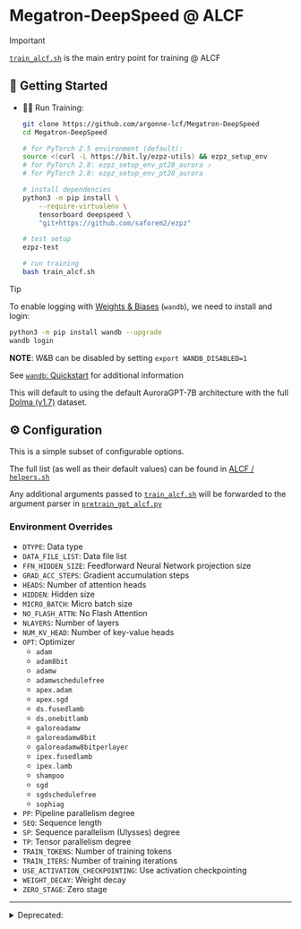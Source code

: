 # Megatron-DeepSpeed @ ALCF

> [!IMPORTANT]
> [`train_alcf.sh`](https://github.com/argonne-lcf/Megatron-DeepSpeed/blob/main/train_alcf.sh)
> is the main entry point for training @ ALCF

## 🐣 Getting Started

- 🏃‍♂️ Run Training:

    ```bash
    git clone https://github.com/argonne-lcf/Megatron-DeepSpeed
    cd Megatron-DeepSpeed

    # for PyTorch 2.5 environment (default):
    source <(curl -L https://bit.ly/ezpz-utils) && ezpz_setup_env
    # for PyTorch 2.8: ezpz_setup_env_pt28_aurora ⤴
    # for PyTorch 2.8: ezpz_setup_env_pt28_aurora

    # install dependencies
    python3 -m pip install \
        --require-virtualenv \
        tensorboard deepspeed \
        "git+https://github.com/saforem2/ezpz"

    # test setup
    ezpz-test

    # run training
    bash train_alcf.sh
    ```

> [!TIP]
> To enable logging with [Weights & Biases](https://wandb.ai/) (`wandb`),
> we need to install and login:
>
> ```bash
> python3 -m pip install wandb --upgrade
> wandb login
> ```
>
> **NOTE**: W\&B can be disabled by setting `export WANDB_DISABLED=1`
>
> See [`wandb`: Quickstart](https://docs.wandb.ai/quickstart) for
> additional information

This will default to using the default AuroraGPT-7B architecture with the
full [Dolma (v1.7)](https://huggingface.co/datasets/allenai/dolma)
dataset.

## ⚙️ Configuration

This is a simple subset of configurable options.

The full list (as well as their default values) can be found in
[ALCF / `helpers.sh`](https://github.com/argonne-lcf/Megatron-DeepSpeed/blob/main/ALCF/helpers.sh)

Any additional arguments passed to [`train_alcf.sh`](../train_alcf.sh) will be
forwarded to the argument parser in
[`pretrain_gpt_alcf.py`](../pretrain_gpt_alcf.py)

### Environment Overrides

- `DTYPE`: Data type
- `DATA_FILE_LIST`: Data file list
- `FFN_HIDDEN_SIZE`: Feedforward Neural Network projection size
- `GRAD_ACC_STEPS`: Gradient accumulation steps
- `HEADS`: Number of attention heads
- `HIDDEN`: Hidden size
- `MICRO_BATCH`: Micro batch size
- `NO_FLASH_ATTN`: No Flash Attention
- `NLAYERS`: Number of layers
- `NUM_KV_HEAD`: Number of key-value heads
- `OPT`: Optimizer
    - `adam`
    - `adam8bit`
    - `adamw`
    - `adamwschedulefree`
    - `apex.adam`
    - `apex.sgd`
    - `ds.fusedlamb`
    - `ds.onebitlamb`
    - `galoreadamw`
    - `galoreadamw8bit`
    - `galoreadamw8bitperlayer`
    - `ipex.fusedlamb`
    - `ipex.lamb`
    - `shampoo`
    - `sgd`
    - `sgdschedulefree`
    - `sophiag`
- `PP`: Pipeline parallelism degree
- `SEQ`: Sequence length
- `SP`: Sequence parallelism (Ulysses) degree
- `TP`: Tensor parallelism degree
- `TRAIN_TOKENS`: Number of training tokens
- `TRAIN_ITERS`: Number of training iterations
- `USE_ACTIVATION_CHECKPOINTING`: Use activation checkpointing
- `WEIGHT_DECAY`: Weight decay
- `ZERO_STAGE`: Zero stage

---

<details closed><summary>Deprecated:</summary>

<!--
<details closed><summary>[Optional: Setup WandB]</summary>

To enable [Weights & Biases](https://wandb.ai/) (WandB) logging,
we need to install and login:

```bash
python3 -m pip install wandb --upgrade
wandb login
```

> **NOTE**: WandB can be disabled by setting `export WANDB_DISABLED=1`

See [`wandb`: Quickstart](https://docs.wandb.ai/quickstart) for
additional information

</details>
-->




> [!IMPORTANT]
> [`train_aGPT_7B.sh`](https://github.com/argonne-lcf/Megatron-DeepSpeed/blob/main/train_aGPT_7B.sh) is the main entry point for launching
> distributed training on {Polaris, Aurora, Sunspot} @ ALCF.

## 🏃‍♂️ Running

1. Clone the [argonne-lcf / `Megatron-DeepSpeed`](https://github.com/argonne-lcf/Megatron-DeepSpeed) repository:

    ```bash
    git clone https://github.com/argonne-lcf/Megatron-DeepSpeed
    cd Megatron-DeepSpeed
    ```

1. Set up your environment:

    ```bash
    export PBS_O_WORKDIR=$(pwd)
    source <(curl -s https://raw.githubusercontent.com/saforem2/ezpz/refs/heads/main/src/ezpz/bin/utils.sh)
    ezpz_setup_env
    ```

    <details closed><summary>[Optional: Setup WandB]</summary>

    To enable [Weights & Biases](https://wandb.ai/) (WandB) logging,
    we need to install and login:

    ```bash
    python3 -m pip install wandb --upgrade
    wandb login
    ```

    > **NOTE**: WandB can be disabled by setting `export WANDB_DISABLED=1`

    See [`wandb`: Quickstart](https://docs.wandb.ai/quickstart) for
    additional information

   </details>


1. Install dependencies:

    1. 🍋 [saforem2 / `ezpz`](https://github.com/saforem2/ezpz):

       ```bash
       python3 -m pip install "git+https://github.com/saforem2/ezpz" --require-virtualenv
       ```

    1. [microsoft / `DeepSpeed`](https://github.com/microsoft/DeepSpeed):

       ```bash
       python3 -m pip install deepspeed --require-virtualenv
       ```

1. Launch training:

    ```bash
    # Before launching, `PBS_O_WORKDIR` should be set to Megatron-DeepSpeed's PATH
    # and venv inside Megatron-DeepSpeed/venv should be activated.
    PBS_O_WORKDIR=$(pwd) bash train_aGPT_7B.sh
    ```

    This will default to using the default AuroraGPT-7B architecture with the
    full [Dolma (v1.7)](https://huggingface.co/datasets/allenai/dolma) dataset.

    <details closed><summary>[Overridable Options]:</summary>

    This is a simple subset of the overridable options.

    The full list (as well as their default values) can be found in [ALCF / `helpers.sh`](https://github.com/argonne-lcf/Megatron-DeepSpeed/blob/main/ALCF/helpers.sh)

    - `DTYPE`: Data type
    - `DATA_FILE_LIST`: Data file list
    - `FFN_HIDDEN_SIZE`: Feedforward Neural Network projection size
    - `GRAD_ACC_STEPS`: Gradient accumulation steps
    - `HEADS`: Number of attention heads
    - `HIDDEN`: Hidden size
    - `MICRO_BATCH`: Micro batch size
    - `NO_FLASH_ATTN`: No Flash Attention
    - `NLAYERS`: Number of layers
    - `NUM_KV_HEAD`: Number of key-value heads
    - `OPT`: Optimizer
        - `adam`
        - `adam8bit`
        - `adamw`
        - `adamwschedulefree`
        - `apex.adam`
        - `apex.sgd`
        - `ds.fusedlamb`
        - `ds.onebitlamb`
        - `galoreadamw`
        - `galoreadamw8bit`
        - `galoreadamw8bitperlayer`
        - `ipex.fusedlamb`
        - `ipex.lamb`
        - `shampoo`
        - `sgd`
        - `sgdschedulefree`
        - `sophiag`
    - `PP`: Pipeline parallelism degree
    - `SEQ`: Sequence length
    - `SP`: Sequence parallelism (Ulysses) degree
    - `TP`: Tensor parallelism degree
    - `TRAIN_TOKENS`: Number of training tokens
    - `TRAIN_ITERS`: Number of training iterations
    - `USE_ACTIVATION_CHECKPOINTING`: Use activation checkpointing
    - `WEIGHT_DECAY`: Weight decay
    - `ZERO_STAGE`: Zero stage
  
   </details>


### 🚀 Submit as a batch job

```bash
$ cd Megatron-DeepSpeed
$ qsub -A <your-project> -q debug -l select=2 -l walltime=01:00:00,filesystems=eagle:home train_aGPT_7B.sh
```


## 📝 Data Preprocessing 

<details closed><summary>Data Pre-Processing:</summary>

AuroraGPT is trained on the Dolma dataset (initially v0), now in the process of moving to v6. For more details on the dataset, refer to https://huggingface.co/datasets/allenai/dolma. The dolma dataset downloaded is already preprocessing to remove the duplicates (dedup) and filtering the data (mixing). For more details refer to https://github.com/allenai/dolma/tree/main/docs and https://github.com/vksastry/dolma_alcf/blob/main/ALCF/Readme.md. 

The data preprocessing of Dolma dataset before training consists of tokenization of the data using a specific tokenizer (LlamaTokenizer is what we are currently using), Use the below script to tokenize the entire dataset. Example shown for Polaris. 

``` bash
cd /eagle/datasets/dolma/utils
./tokenization.sh
``` 

</details>

## ✅ TODOs

<details closed>
<summary>TODOs:</summary>

- [ ] Ensure / double check that optimizer settings from `ds_config.json` aren't being overwritten by some defaults in `megatron/arguments.py`
    - [ ] specifically, `momentum, beta{1, 2}, etc`

<details closed><summary><b>✅ <code>Completed</code></b></summary>

- Continue runs on Polaris @
    - [x] 48 Nodes
    - [x] 32 Nodes
    - [x] 16 Nodes
    - [x] 8 Nodes
    - [x] 4 Nodes

- [x] Then, try re-creating ( / fixing) conda with `cuda==12.1`
    - 😔, failed.

- ~~‼️  Unable to save checkpoints with `torch==2.1` + `cuda==11.8`~~:
    - Fixed in [a57a21f](https://github.com/argonne-lcf/Megatron-DeepSpeed/commit/a57a21f6b2a8abf847f5ef599e1b1edcb5a5e1b5)

    <details closed><summary><code>🐛 Bug</code></summary>

    - Training progresses OK:

        ```bash
        [2024-03-07 15:27:02,646] [INFO] [timer.py:260:stop] epoch=0/micro_step=199/global_step=199, RunningAvgSamplesPerSec=58.730622229657506, CurrSamplesPerSec=61.35304005128382, MemAllocated=6.01GB, MaxMemAllocated=19.52GB
        iteration      199/  317892 | consumed samples:       152832 | consumed tokens:    625999872 | elapsed time per iteration (ms): 14287.5 | learning rate: 2.407E-04 | global batch size:   768 | lm loss: 5.905366E+00 | loss scale: 8192.0 | actual seqlen:  4096 | number of skipped iterations:   0 | number of nan iterations:   0 | samples per second: 53.753 | tokens per gpu per second (tgs): 1146.733 | TFLOPs: 69.85 |
        [2024-03-07 15:27:15,063] [INFO] [logging.py:96:log_dist] [Rank 0] step=200, skipped=4, lr=[0.000240653265864008, 0.000240653265864008], mom=[(0.9, 0.999), (0.9, 0.999)]
        [2024-03-07 15:27:17,188] [INFO] [timer.py:260:stop] epoch=0/micro_step=200/global_step=200, RunningAvgSamplesPerSec=58.730745476291396, CurrSamplesPerSec=58.75503515561452, MemAllocated=6.01GB, MaxMemAllocated=19.52GB
        iteration      200/  317892 | consumed samples:       153600 | consumed tokens:    629145600 | elapsed time per iteration (ms): 14541.4 | learning rate: 2.407E-04 | global batch size:   768 | lm loss: 5.897035E+00 | loss scale: 8192.0 | actual seqlen:  4096 | number of skipped iterations:   0 | number of nan iterations:   0 | samples per second: 52.815 | tokens per gpu per second (tgs): 1126.713 | TFLOPs: 68.63 |
        saving checkpoint at iteration     200 to checkpoints/ds_stage2_nl32_hs4096_mb8_seq4096_gb768_pp1_tp2_fp16
        # ...
        ```

    - Then crashes with:

      ```python
      Traceback (most recent call last):
      Traceback (most recent call last):
        File "/lus/eagle/projects/datascience/foremans/tmp/Megatron-DeepSpeed/pretrain_gpt_alcf.py", line 575, in <module>
          model = main()
        File "/lus/eagle/projects/datascience/foremans/tmp/Megatron-DeepSpeed/pretrain_gpt_alcf.py", line 554, in main
          model = pretrain(
        File "/lus/eagle/projects/datascience/foremans/tmp/Megatron-DeepSpeed/megatron/training.py", line 226, in pretrain
          iteration = train(forward_step_func,
        File "/lus/eagle/projects/datascience/foremans/tmp/Megatron-DeepSpeed/megatron/training.py", line 1290, in train
          save_checkpoint_and_time(iteration, model, optimizer,
        File "/lus/eagle/projects/datascience/foremans/tmp/Megatron-DeepSpeed/megatron/training.py", line 1151, in save_checkpoint_and_time
          save_checkpoint(iteration, model, optimizer, opt_param_scheduler)
        File "/lus/eagle/projects/datascience/foremans/tmp/Megatron-DeepSpeed/megatron/checkpointing.py", line 259, in save_checkpoint
          state_dict[UNIVERSAL_CHECKPOINT_INFO] = _universal_checkpoint_info(model)
        File "/lus/eagle/projects/datascience/foremans/tmp/Megatron-DeepSpeed/megatron/checkpointing.py", line 783, in _universal_checkpoint_info
          info.update(model[0].universal_checkpoint_info())
        File "/lus/eagle/projects/datascience/foremans/tmp/Megatron-DeepSpeed/megatron/model/gpt_model.py", line 203, in universal_checkpoint_info
          info[TP_REPLICATED_PARAMETER_PATTERNS] = self._get_tp_replicated_param_patterns()
        File "/lus/eagle/projects/datascience/foremans/miniconda3/envs/polaris/2024-03-06/lib/python3.10/site-packages/torch/nn/modules/module.py", line 1695, in __getattr__
          raise AttributeError(f"'{type(self).__name__}' object has no attribute '{name}'")
      AttributeError: 'GPTModel' object has no attribute '_get_tp_replicated_param_patterns'
      ```

      🤔
</details>

</details>

</details>

</details>

</details>

</details>
